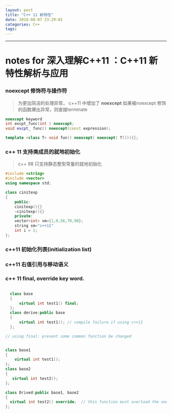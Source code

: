 ```yaml
---
layout: post
title: "C++ 11 新特性"
date: 2018-08-07 23:29:01
categories: C++
tags:
---
```


--------------------------
# notes for 深入理解C++11 ：C++11 新特性解析与应用 

### noexcept 修饰符与操作符
> 为更加简洁的处理异常， c++11 中增加了 **noexcept** 如果被noexcept 修饰的函数爆出异常，则直接terminate

```c++
noexcept keyword
int excpt_func(int ) noexcept;
void excpt_ func() noexcept(const expression);

template <class T> void fun() noexcept( noexcept( T())){};

```
### c++ 11 支持类成员的就地初始化
> c++ 98 只支持静态整型常量的就地初始化
 
```c++
#include <string>
#include <vector>
using namespace std;

class cinitexp
{
    public:
    cinitexp(){}
    ~cinitexp(){}
    private:
    vector<int> vm={1,0,56,78,90};
    string sm="c++11"
    int i = 1;
};

```

### c++11 初始化列表(initialization list)

### c++11 右值引用与移动语义

### c++ 11 final, override key word.

```c++
  
  class base
  {
      virtual int test1() final;
  };
  class derive:public base
  {
      virtual int test1(); // compile failure if using c++11
  };

// using final: prevent some common function be changed


class base1
{
    virtual int test1();
};
class base2
{
   virtual int test2();  
};

class Drived:public base1, base2
{
  virtual int test2() override;  // this function must overload the one which is a member of one of its base class
};


```